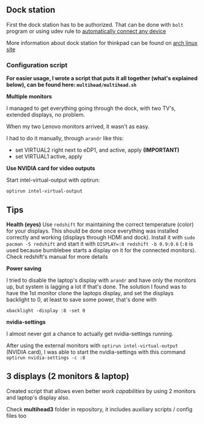 Dock station
---

First the dock station has to be authorized.
That can be done with `bolt` program or using udev rule to [automatically connect any device](https://wiki.archlinux.org/index.php/Thunderbolt#Automatically_connect_any_device)

More information about dock station for thinkpad can be found on [arch linux site](https://wiki.archlinux.org/index.php/ThinkPad_docks)

### Configuration script

**For easier usage, I wrote a script that puts it all together (what's explained below), can be found here: `multihead/multihead.sh`**

**Multiple monitors**

I managed to get everything going through the dock, with two TV's, extended displays, no problem.

When my two Lenovo monitors arrived, it wasn't as easy.

I had to do it manually, through `arandr` like this:

- set VIRTUAL2 right next to eDP1, and active, apply **(IMPORTANT)**
- set VIRTUAL1 active, apply

**Use NVIDIA card for video outputs**

Start intel-virtual-output with optirun:

`optirun intel-virtual-output`

## Tips

**Health (eyes)**
Use `redshift` for maintaining the correct temperature (color) for your displays.
This should be done once everything was installed correctly and working (displays through HDMI and dock).
Install it with `sudo pacman -S redshift` and start it with `DISPLAY=:8 redshift -b 0.9:0.6` (`:8` is used because
bumblebee starts a display on it for the connected monitors). Check redshift's manual for more details

**Power saving**

I tried to disable the laptop's display with `arandr` and have only the monitors up, but system is lagging a lot if that's done. The solution I found was to have the 1st monitor clone the laptops display, and set the displays backlight to 0, at least to save some power, that's done with

`xbacklight -display :8 -set 0`

**nvidia-settings**

I almost never got a chance to actually get nvidia-settings running.

After using the external monitors with `optirun intel-virtual-output` (NVIDIA card), I was able to start the nvidia-settings with this command `optirun nvidia-settings -c :8`

## 3 displays (2 monitors & laptop)

Created script that allows even better *work capabilities* by using 2 monitors and laptop's display also.

Check **multihead3** folder in repository, it includes auxiliary scripts / config files too